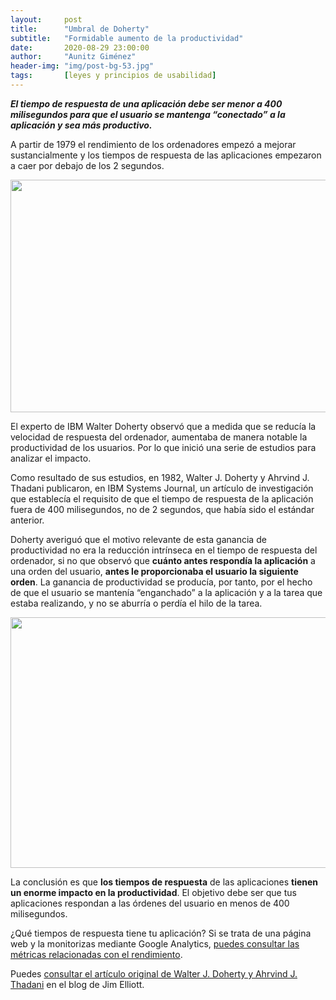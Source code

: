 ```yaml
---
layout:     post
title:      "Umbral de Doherty"
subtitle:   "Formidable aumento de la productividad"
date:       2020-08-29 23:00:00
author:     "Aunitz Giménez"
header-img: "img/post-bg-53.jpg"
tags:       [leyes y principios de usabilidad]
---
```


<p><em><strong>El tiempo de respuesta de una aplicación debe ser menor a 400 milisegundos para que el usuario se mantenga “conectado” a la aplicación y sea más productivo.</strong></em></p>

<p>A partir de 1979 el rendimiento de los ordenadores empezó a mejorar sustancialmente y los tiempos de respuesta de las aplicaciones empezaron a caer por debajo de los 2 segundos.</p>

<p><img src="{{ site.baseurl }}/img/umbral-de-doherty-01.jpg" loading="lazy" alt="" width="719" height="372"></p>

<p>El experto de IBM Walter Doherty observó que a medida que se reducía la velocidad de respuesta del ordenador, aumentaba de manera notable la productividad de los usuarios. Por lo que inició una serie de estudios para analizar el impacto.</p>

<p>Como resultado de sus estudios, en 1982, Walter J. Doherty y Ahrvind J. Thadani publicaron, en IBM Systems Journal, un artículo de investigación que establecía el requisito de que el tiempo de respuesta de la aplicación fuera de 400 milisegundos, no de 2 segundos, que había sido el estándar anterior.</p>

<p>Doherty averiguó que el motivo relevante de esta ganancia de productividad no era la reducción intrínseca en el tiempo de respuesta del ordenador, si no que observó que <strong>cuánto antes respondía la aplicación</strong> a una orden del usuario, <strong>antes le proporcionaba el usuario la siguiente orden</strong>. La ganancia de productividad se producía, por tanto, por el hecho de que el usuario se mantenía “enganchado” a la aplicación y a la tarea que estaba realizando, y no se aburría o perdía el hilo de la tarea.</p>

<p><img src="{{ site.baseurl }}/img/umbral-de-doherty-02.jpg" loading="lazy" alt="" width="720" height="401"></p>

<p>La conclusión es que <strong>los tiempos de respuesta</strong> de las aplicaciones <strong>tienen un enorme impacto en la productividad</strong>. El objetivo debe ser que tus aplicaciones respondan a las órdenes del usuario en menos de 400 milisegundos.</p>

<p>¿Qué tiempos de respuesta tiene tu aplicación? Si se trata de una página web y la monitorizas mediante Google Analytics, <a href="https://support.google.com/analytics/answer/1205784?hl=es" target="_blank" rel="noopener noreferrer">puedes consultar las métricas relacionadas con el rendimiento</a>.</p>

<p>Puedes <a href="https://jlelliotton.blogspot.com/p/the-economic-value-of-rapid-response.html" target="_blank" rel="noopener noreferrer">consultar el artículo original de Walter J. Doherty y Ahrvind J. Thadani</a> en el blog de Jim Elliott.</p>